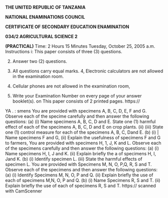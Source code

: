 **THE UNITED REPUBLIC OF TANZANIA**

**NATIONAL ENAMINATIONS COUNCIL**

**CERTIFICATE OF SECONDARY EDUCATION ENAMINATION**

**034/2 AGRICULTURAL SCIENCE 2**

**(PRACTICAL)**
Time: 2 Hours 15 Minutes Tuesday, October 25, 2005 a.m.
Instructions i: This paper consists of three (3) questions.

2. Answer two (2) questions.

3. All questions carry equal marks.
4, Electronic calculators are not allowed in the examination room.

5. Cellular phones are not allowed in the examination room,

6. Write your Examination Number on every page of your answer booklet(s).
on This paper consists of 2 printed pages.
https://

YA . : smens
You are provided with specimens A, B, C, D, E, F and G. Observe each of the specime carefully and then answer the following questions:
(a) (i) Name specimens A, B, C, D and E.
State one (1) harmful effect of each of the specimens A, B, C, D and E on crop plants.
(ii)
(iii) State one (1) control measure for each of the specimens A, B, C, Dand E.
(b) (i) | Name specimens F and G,
(ii) Explain the usefulness of specimens F and G to farmers,
You are provided with specimens H, 1, J, K and L. Observe each of the specimens carefully and then answer the following questions:
(a) (i) Name specimens H, I, J and K.
(ii) Explain briefly the a of specimens H, I, Jand K.
(b) (i) Identify specimen L.
(iii) State the harmful effects of specimen L.
You are provided with Specimens M, N, O, P,Q, R, S and T. Observe each of the specimens and then answer the following questions:
(a) (i) Identify Specimens M, N, O, P and Q.
(ii) Explain briefly the use of each of specimens M,N, O, P and Q.
(b) (i) Name Specimens R, S and T.
(ii) Explain briefly the use of each of specimens R, S and T.
https:// scanned with CamScenner